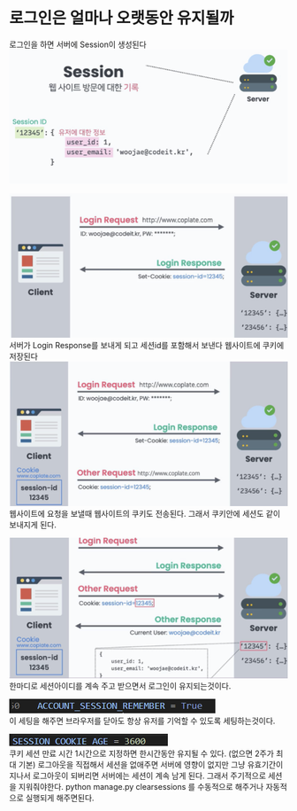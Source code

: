 # 로그인은 얼마나 오랫동안 유지될까

로그인을 하면 서버에 Session이 생성된다
![1](./login/%ED%99%94%EB%A9%B4%20%EC%BA%A1%EC%B2%98%202022-11-10%20110724.png)

![2](./login/%ED%99%94%EB%A9%B4%20%EC%BA%A1%EC%B2%98%202022-11-10%20110738.png)<br>
서버가 Login Response를 보내게 되고 세션id를 포함해서 보낸다 웹사이트에 쿠키에 저장된다
![3](./login/%ED%99%94%EB%A9%B4%20%EC%BA%A1%EC%B2%98%202022-11-10%20110745.png)<br>
웹사이트에 요청을 보낼때 웹사이트의 쿠키도 전송된다.
그래서 쿠키안에 세션도 같이 보내지게 된다.

![4](./login/%ED%99%94%EB%A9%B4%20%EC%BA%A1%EC%B2%98%202022-11-10%20110806.png)<br>
한마디로 세션아이디를 계속 주고 받으면서 로그인이 유지되는것이다.

![5](./login/%ED%99%94%EB%A9%B4%20%EC%BA%A1%EC%B2%98%202022-11-10%20110817.png)<br>
이 세팅을 해주면 브라우저를 닫아도 항상 유저를 기억할 수 있도록 세팅하는것이다.

![6](./login/%ED%99%94%EB%A9%B4%20%EC%BA%A1%EC%B2%98%202022-11-10%20110824.png)<br>
쿠키 세션 만료 시간 1시간으로 지정하면 한시간동안 유지될 수 있다. (없으면 2주가 최대 기본)
로그아웃을 직접해서 세션을 없애주면 서버에 영향이 없지만 그냥 유효기간이 지나서 로그아웃이 되버리면 서버에는 세션이 계속 남게 된다. 그래서 주기적으로 세션을 지워줘야한다. 
python manage.py clearsessions 를 수동적으로 해주거나 자동적으로 실행되게 해주면된다.